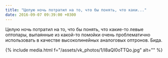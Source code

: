 ```yaml
---
title: "Целую ночь потратил на то, что бы понять, что каки..."
date: 2016-09-07 09:39:00 +0300
---
```


Целую ночь потратил на то, что бы понять, что какие-то левые оптопары, выпаянные из какой-то помойки очень проблематично использовать в качестве высоколинейных аналоговых оптронов. Бида.

{% include media.html f="/assets/vk_photos/1/I8aQI0oTTQo.jpg" alt="" %}
